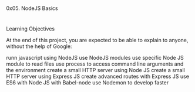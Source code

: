 #
0x05. NodeJS Basics
#
Learning Objectives

At the end of this project, you are expected to be able to explain to anyone, without the help of Google:

runn javascript using NodeJS
use NodeJS modules
use specific Node JS module to read files
use process to access command line arguments and the environment
create a small HTTP server using Node JS
create a small HTTP server using Express JS
create advanced routes with Express JS
use ES6 with Node JS with Babel-node
use Nodemon to develop faster
